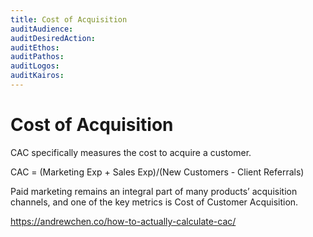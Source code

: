 ```yaml
---
title: Cost of Acquisition
auditAudience:
auditDesiredAction:
auditEthos:
auditPathos:
auditLogos:
auditKairos:
---
```


# Cost of Acquisition

CAC specifically measures the cost to acquire a customer.

CAC = (Marketing Exp + Sales Exp)/(New Customers - Client Referrals)

Paid marketing remains an integral part of many products’ acquisition channels, and one of the key metrics is Cost of Customer Acquisition.

https://andrewchen.co/how-to-actually-calculate-cac/
